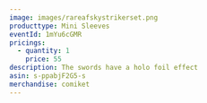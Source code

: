 ```yaml
---
image: images/rareafskystrikerset.png
producttype: Mini Sleeves
eventId: 1mYu6cGMR
pricings:
  - quantity: 1
    price: 55
description: The swords have a holo foil effect
asin: s-ppabjF2G5-s
merchandise: comiket
---
```

